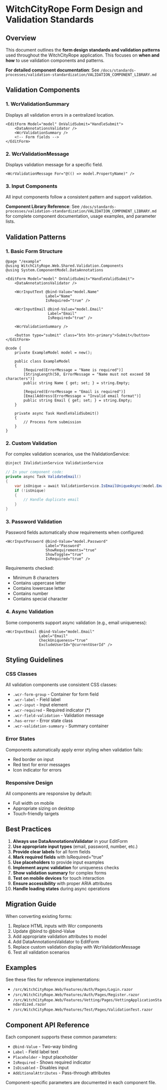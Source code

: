 # WitchCityRope Form Design and Validation Standards

## Overview

This document outlines the **form design standards and validation patterns** used throughout the WitchCityRope application. This focuses on **when and how** to use validation components and patterns.

**For detailed component documentation**: See `/docs/standards-processes/validation-standardization/VALIDATION_COMPONENT_LIBRARY.md`

## Validation Components

### 1. WcrValidationSummary
Displays all validation errors in a centralized location.

```razor
<EditForm Model="model" OnValidSubmit="HandleSubmit">
    <DataAnnotationsValidator />
    <WcrValidationSummary />
    <!-- Form fields -->
</EditForm>
```

### 2. WcrValidationMessage
Displays validation message for a specific field.

```razor
<WcrValidationMessage For="@(() => model.PropertyName)" />
```

### 3. Input Components

All input components follow a consistent pattern and support validation. 

**Component Library Reference**: See `/docs/standards-processes/validation-standardization/VALIDATION_COMPONENT_LIBRARY.md` for complete component documentation, usage examples, and parameter lists.

## Validation Patterns

### 1. Basic Form Structure

```razor
@page "/example"
@using WitchCityRope.Web.Shared.Validation.Components
@using System.ComponentModel.DataAnnotations

<EditForm Model="model" OnValidSubmit="HandleValidSubmit">
    <DataAnnotationsValidator />
    
    <WcrInputText @bind-Value="model.Name" 
                  Label="Name" 
                  IsRequired="true" />
    
    <WcrInputEmail @bind-Value="model.Email" 
                   Label="Email" 
                   IsRequired="true" />
    
    <WcrValidationSummary />
    
    <button type="submit" class="btn btn-primary">Submit</button>
</EditForm>

@code {
    private ExampleModel model = new();
    
    public class ExampleModel
    {
        [Required(ErrorMessage = "Name is required")]
        [StringLength(50, ErrorMessage = "Name must not exceed 50 characters")]
        public string Name { get; set; } = string.Empty;
        
        [Required(ErrorMessage = "Email is required")]
        [EmailAddress(ErrorMessage = "Invalid email format")]
        public string Email { get; set; } = string.Empty;
    }
    
    private async Task HandleValidSubmit()
    {
        // Process form submission
    }
}
```

### 2. Custom Validation

For complex validation scenarios, use the IValidationService:

```csharp
@inject IValidationService ValidationService

// In your component code:
private async Task ValidateEmail()
{
    var isUnique = await ValidationService.IsEmailUniqueAsync(model.Email);
    if (!isUnique)
    {
        // Handle duplicate email
    }
}
```

### 3. Password Validation

Password fields automatically show requirements when configured:

```razor
<WcrInputPassword @bind-Value="model.Password"
                  Label="Password"
                  ShowRequirements="true"
                  ShowToggle="true"
                  IsRequired="true" />
```

Requirements checked:
- Minimum 8 characters
- Contains uppercase letter
- Contains lowercase letter
- Contains number
- Contains special character

### 4. Async Validation

Some components support async validation (e.g., email uniqueness):

```razor
<WcrInputEmail @bind-Value="model.Email"
               Label="Email"
               CheckUniqueness="true"
               ExcludeUserId="@currentUserId" />
```

## Styling Guidelines

### CSS Classes

All validation components use consistent CSS classes:
- `.wcr-form-group` - Container for form field
- `.wcr-label` - Field label
- `.wcr-input` - Input element
- `.wcr-required` - Required indicator (*)
- `.wcr-field-validation` - Validation message
- `.has-error` - Error state class
- `.wcr-validation-summary` - Summary container

### Error States

Components automatically apply error styling when validation fails:
- Red border on input
- Red text for error messages
- Icon indicator for errors

### Responsive Design

All components are responsive by default:
- Full width on mobile
- Appropriate sizing on desktop
- Touch-friendly targets

## Best Practices

1. **Always use DataAnnotationsValidator** in your EditForm
2. **Use appropriate input types** (email, password, number, etc.)
3. **Provide clear labels** for all form fields
4. **Mark required fields** with IsRequired="true"
5. **Use placeholders** to provide input examples
6. **Implement async validation** for uniqueness checks
7. **Show validation summary** for complex forms
8. **Test on mobile devices** for touch interaction
9. **Ensure accessibility** with proper ARIA attributes
10. **Handle loading states** during async operations

## Migration Guide

When converting existing forms:

1. Replace HTML inputs with Wcr components
2. Update @bind to @bind-Value
3. Add appropriate validation attributes to model
4. Add DataAnnotationsValidator to EditForm
5. Replace custom validation display with WcrValidationMessage
6. Test all validation scenarios

## Examples

See these files for reference implementations:
- `/src/WitchCityRope.Web/Features/Auth/Pages/Login.razor`
- `/src/WitchCityRope.Web/Features/Auth/Pages/Register.razor`
- `/src/WitchCityRope.Web/Features/Vetting/Pages/VettingApplicationStandardized.razor`
- `/src/WitchCityRope.Web/Features/Test/Pages/ValidationTest.razor`

## Component API Reference

Each component supports these common parameters:
- `@bind-Value` - Two-way binding
- `Label` - Field label text
- `Placeholder` - Input placeholder
- `IsRequired` - Shows required indicator
- `IsDisabled` - Disables input
- `AdditionalAttributes` - Pass-through attributes

Component-specific parameters are documented in each component file.